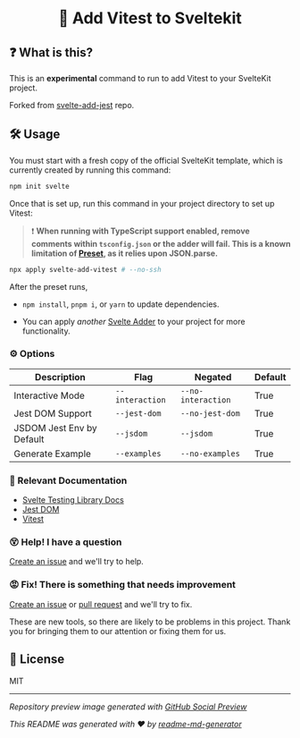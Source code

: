 <h1 align="center">🧪 Add Vitest to Sveltekit</h1>

## ❓ What is this?

This is an **experimental** command to run to add Vitest to your SvelteKit project.

Forked from [svelte-add-jest](https://github.com/rossyman/svelte-add-jest) repo. 

## 🛠 Usage

You must start with a fresh copy of the official SvelteKit template, which is currently created by running this command:

```sh
npm init svelte
```

Once that is set up, run this command in your project directory to set up Vitest:

> ❗️ __When running with TypeScript support enabled, remove comments within `tsconfig.json` or the adder will fail. This is a known limitation of [Preset](https://usepreset.dev/), as it relies upon JSON.parse.__

```sh
npx apply svelte-add-vitest # --no-ssh
```

After the preset runs,

-   `npm install`, `pnpm i`, or `yarn` to update dependencies.

-   You can apply _another_ [Svelte Adder](https://github.com/svelte-add/svelte-adders) to your project for more functionality.

### ⚙️ Options

| Description               | Flag            | Negated            | Default |
| ------------------------- | --------------- | ------------------ | ------- |
| Interactive Mode          | `--interaction` | `--no-interaction` | True    |
| Jest DOM Support          | `--jest-dom`    | `--no-jest-dom`    | True    |
| JSDOM Jest Env by Default | `--jsdom`       | `--jsdom`          | True    |
| Generate Example          | `--examples`    | `--no-examples`    | True    |

### 📑 Relevant Documentation

-   [Svelte Testing Library Docs](https://testing-library.com/docs/svelte-testing-library/intro/)
-   [Jest DOM](https://github.com/testing-library/jest-dom#usage)
-   [Vitest](https://vitest.dev/)

### 😵 Help! I have a question

[Create an issue](https://github.com/bertybot/svelte-add-vitest/issues/new) and we'll try to help.

### 😡 Fix! There is something that needs improvement

[Create an issue](https://github.com/bertybot/svelte-add-vitest/issues/new) or [pull request](https://github.com/bertybot/svelte-add-vitest/pulls) and we'll try to fix.

These are new tools, so there are likely to be problems in this project. Thank you for bringing them to our attention or fixing them for us.

## 📄 License

MIT

---

_Repository preview image generated with [GitHub Social Preview](https://social-preview.pqt.dev)_

_This README was generated with ❤️ by [readme-md-generator](https://github.com/kefranabg/readme-md-generator)_
